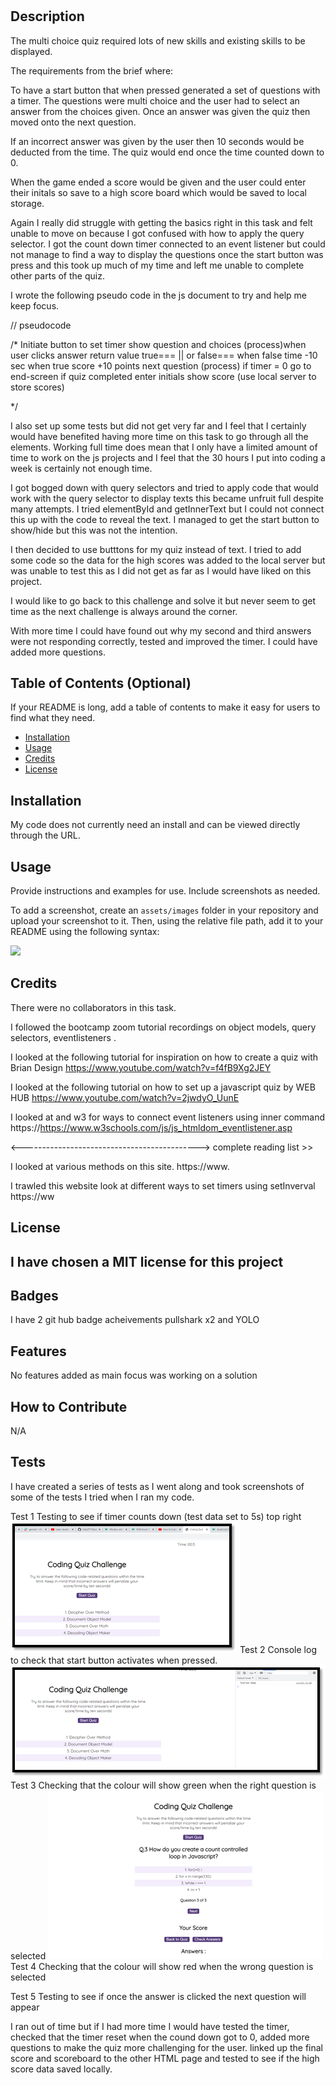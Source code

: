 # <Multi Choice Quiz>

## Description

The multi choice quiz required lots of new skills and existing skills to be displayed.

The requirements from the brief where:

To have a start button that when pressed generated a set of questions with a timer.
The questions were multi choice and the user had to select an answer from the choices given. 
Once an answer was given the quiz then moved onto the next question.

If an incorrect answer was given by the user then 10 seconds would be deducted from the time.
The quiz would end once the time counted down to 0.

When the game ended a score would be given and the user could enter their initals so save to a high score board which would be saved to local storage.


Again I really did struggle  with getting the basics right in this task and felt unable to move on because I got confused with how to apply the query selector. I got the count down timer connected to an event listener but could not manage to find a way to display the questions once the start button was press and this took up much of my time and left me unable to complete other parts of the quiz.

I wrote the following pseudo code in the js document to try and help me keep focus.


// pseudocode

/* Initiate button to set timer
show question and choices
(process)when user clicks answer return value true=== || or false===
when false time -10 sec 
when true score +10 points
next question (process)
if timer = 0 go to end-screen
if quiz completed enter initials
show score  (use local server to store scores)

 */



I also set up some tests but did not get very far and I feel that I certainly would have benefited having more time on this task to go through all the elements. Working full time does mean that I only have a limited amount of time to work on the js projects and I feel that the 30 hours I put into coding a week is certainly not enough time.


I got bogged down with query selectors and tried to apply code that would work with the query selector to display texts this became unfruit full despite many attempts. I tried elementById and getInnerText but I could not connect this up with the code to reveal the text. I managed to get the start button to show/hide but this was not the intention.

I then decided to use butttons for my quiz instead of text. I tried to add some code so the data for the high scores was added to the local server but was unable to test this as I did not get as far as I would have liked on this project.

I would like to go back to this challenge and solve it but never seem to get time as the next challenge is always around the corner.

With more time I could have found out why my second and third answers were not responding correctly, tested and improved the timer. I could have added more questions.



 
   


## Table of Contents (Optional)

If your README is long, add a table of contents to make it easy for users to find what they need.

- [Installation](#installation)
- [Usage](#usage)
- [Credits](#credits)
- [License](#license)

## Installation

My code does not currently need an install and can be viewed directly through the URL.

## Usage

Provide instructions and examples for use. Include screenshots as needed.

To add a screenshot, create an `assets/images` folder in your repository and upload your screenshot to it. Then, using the relative file path, add it to your README using the following syntax:


<img src="sally077-github-io-Quiz.jpg">


## Credits

There were no collaborators in this task.


I followed the bootcamp zoom tutorial recordings on object models, query selectors, eventlisteners . 




I looked at the following tutorial for inspiration on how to create a quiz with Brian Design
https://www.youtube.com/watch?v=f4fB9Xg2JEY




I looked at the following tutorial on how to set up a javascript quiz by WEB HUB
https://www.youtube.com/watch?v=2jwdyO_UunE


I looked at and w3 for ways to connect event listeners using inner command
https://https://www.w3schools.com/js/js_htmldom_eventlistener.asp


<--------------------------------------------> complete reading list >>


I looked at various methods on this site.
https://www.

I trawled this website look at different ways to set timers using setInverval
https://ww


## License

I have chosen a MIT license for this project
---

## Badges

I  have 2 git hub badge acheivements pullshark x2 and YOLO

## Features

No features added as main focus was working on a solution

## How to Contribute

N/A

## Tests

I have created a series of tests as I went along and took screenshots of some of the tests I tried when I ran my code.

Test 1 Testing to see if timer counts down (test data set to 5s) top right
<img src="Test_1.png">
Test 2 Console log to check that start button activates when pressed.
<img src="Test_2.png">
Test 3 Checking that the colour will show green when the right question is selected
<img src="Test_3.png">
Test 4 Checking that the colour will show  red when the wrong question is selected

Test 5 Testing to see if once the answer is clicked the next question will appear

I ran out of time but if I had more time I would have tested the timer, checked that the timer reset when the cound down got to 0, added more questions to make the quiz more challenging for the user. linked up the final score and scoreboard to the other HTML page and tested to see if the high score data saved locally.



